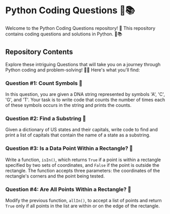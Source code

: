 # Python Coding Questions 🐍📚

Welcome to the Python Coding Questions repository! 🌟 This repository contains coding questions and solutions in Python. 🐍📚

## Repository Contents

Explore these intriguing Questions that will take you on a journey through Python coding and problem-solving! 🌟💡 Here's what you'll find:

### Question #1: Count Symbols 🧬

In this question, you are given a DNA string represented by symbols 'A', 'C', 'G', and 'T'. Your task is to write code that counts the number of times each of these symbols occurs in the string and prints the counts.

### Question #2: Find a Substring 🔎

Given a dictionary of US states and their capitals, write code to find and print a list of capitals that contain the name of a state as a substring.

### Question #3: Is a Data Point Within a Rectangle? 📐

Write a function, `isIn()`, which returns `True` if a point is within a rectangle specified by two sets of coordinates, and `False` if the point is outside the rectangle. The function accepts three parameters: the coordinates of the rectangle's corners and the point being tested.

### Question #4: Are All Points Within a Rectangle? 📐

Modify the previous function, `allIn()`, to accept a list of points and return `True` only if all points in the list are within or on the edge of the rectangle.
